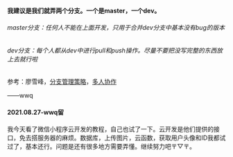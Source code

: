 #### 我建议是我们就弄两个分支。一个是master，一个dev。

###### master分支：任何人不能在上面开发，只用于合并dev分支中基本没有bug的版本

###### dev分支：每个人都从dev中进行pull和push操作。尽量不要把没写完整的东西放上去就行啦

参考：廖雪峰，[分支管理策略](https://www.liaoxuefeng.com/wiki/896043488029600/900005860592480)，[多人协作](https://www.liaoxuefeng.com/wiki/896043488029600/900375748016320)

——wwq



#### 2021.08.27-wwq留

我今天看了微信小程序云开发的教程，自己也试了一下。云开发是他们提供的接口，免去搭服务器的麻烦。数据库，上传图片，云函数，获取用户头像和ID我都试过了，基本还行。问题是还有很多地方需要弄懂。继续努力吧〒▽〒。



